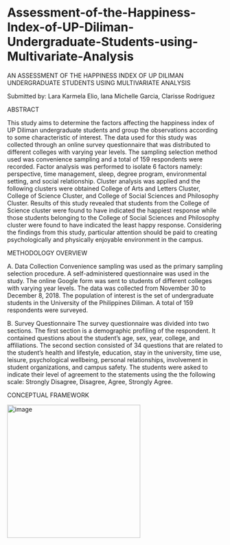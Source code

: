 # Assessment-of-the-Happiness-Index-of-UP-Diliman-Undergraduate-Students-using-Multivariate-Analysis

AN ASSESSMENT OF THE HAPPINESS INDEX OF UP DILIMAN UNDERGRADUATE STUDENTS USING MULTIVARIATE ANALYSIS

Submitted by:
Lara Karmela Elio, Iana Michelle Garcia, Clarisse Rodriguez

ABSTRACT

This study aims to determine the factors affecting the happiness index of UP Diliman undergraduate students and group the observations according to some characteristic of interest. The data used for this study was collected through an online survey questionnaire that was distributed to different colleges with varying year levels. The sampling selection method used was convenience sampling and a total of 159 respondents were recorded. Factor analysis was performed to isolate 6 factors namely: perspective, time management, sleep, degree program, environmental setting, and social relationship. Cluster analysis was applied and the following clusters were obtained College of Arts and Letters Cluster, College of Science Cluster, and College of Social Sciences and Philosophy Cluster. Results of this study revealed that students from the College of Science cluster were found to have indicated the happiest response while those students belonging to the College of Social Sciences and Philosophy cluster were found to have indicated the least happy response. Considering the findings from this study, particular attention should be paid to creating psychologically and physically enjoyable environment in the campus.

METHODOLOGY OVERVIEW 

A. Data Collection
Convenience sampling was used as the primary sampling selection procedure. A self-administered questionnaire was used in the study. The online Google form was sent to students of different colleges with varying year levels. The data was collected from November 30 to December 8, 2018. The population of interest is the set of undergraduate students in the University of the Philippines Diliman. A total of 159 respondents were surveyed.

B. Survey Questionnaire
The survey questionnaire was divided into two sections. The first section is a demographic profiling of the respondent. It contained questions about the student’s age, sex, year, college, and affiliations. The second section consisted of 34 questions that are related to the student’s health and lifestyle, education, stay in the university, time use, leisure, psychological wellbeing, personal relationships, involvement in student organizations, and campus safety. The students were asked to indicate their level of agreement to the statements using the the following scale: Strongly Disagree, Disagree, Agree, Strongly Agree.

CONCEPTUAL FRAMEWORK


<img width="310" alt="image" src="https://user-images.githubusercontent.com/109123040/185399368-2f0cb09b-2d31-4d83-a999-9b1fdf669bf3.png">

